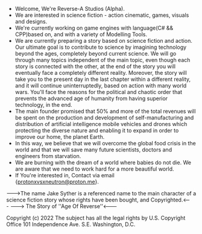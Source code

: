 -  Welcome, We're Reverse-A Studios (Alpha).
-  We are interested in science fiction - action cinematic, games, visuals and designs.
-  We're currently working on game engines with language(C# && CPP)based on, and with a variety of Modelling Tools.
-  We are currently preparing a story based on science fiction and action. Our ultimate goal is to contribute to science by imagining technology beyond the ages,            completely beyond current science. We will go through many topics independent of the main topic, even though each story is connected with the other, at the end of the    story you will eventually face a completely different reality. Moreover, the story will take you to the present day in the last chapter within a different reality,      and it will continue uninterruptedly, based on action with many world wars. You'll face the reasons for the political and chaotic order that prevents the advanced age    of humanity from having superior technology, in the end.
-  The main founder promised that 50% and more of the total revenues will be spent on the production and development of self-manufacturing and distribution of artificial    intelligence mobile vehicles and drones which protecting the diverse nature and enabling it to expand in order to improve our home, the planet Earth.
-  In this way, we believe that we will overcome the global food crisis in the world and that we will save many future scientists, doctors and engineers from starvation.
-  We are burning with the dream of a world where babies do not die. We are aware that we need to work hard for a more beautiful world.
-  If You're interested in, Contact via email {protonxvsxneutron@proton.me}.


--->The name Jake Syther is a referenced name to the main character of a science fiction story whose rights have been bought, and Copyrighted.<---
---> The Story of ''Age Of Reverse''<---




Copyright (c) 2022
The subject has all the legal rights
by U.S. Copyright Office
101 Independence Ave. S.E.
Washington, D.C.
